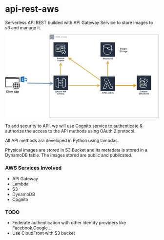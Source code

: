 # api-rest-aws

Serverless API REST builded with API Gateway Service to store images to s3 and manage it.

![Alt text](readme_files/api-rest.drawio.png?raw=true "Title")

To add security to API, we will use Cognito service to authenticate & authorize the access to the API methods using OAuth 2 protocol.

All API methods ara developed in Python using lambdas.

Physical images are stored in S3 Bucket and its metadata is stored in a DynamoDB table. The images stored are public and publicated.

### AWS Services Involved

* API Gateway
* Lambda
* S3
* DynamoDB
* Cognito

### TODO
* Federate authentication with other identity providers like Facebook,Google...
* Use CloudFront with S3 bucket
